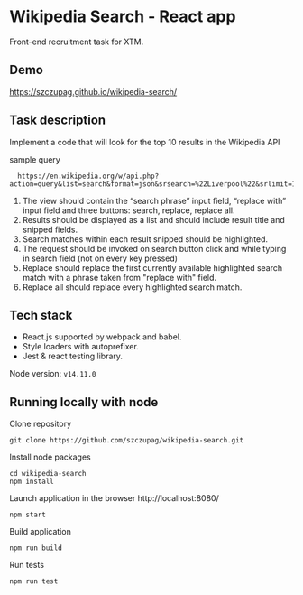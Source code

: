 # Wikipedia Search - React app
Front-end recruitment task for XTM.

## Demo
https://szczupag.github.io/wikipedia-search/

## Task description
Implement a code that will look for the top 10 results in the Wikipedia API

sample query
```
  https://en.wikipedia.org/w/api.php?action=query&list=search&format=json&srsearch=%22Liverpool%22&srlimit=10)
```

1. The view should contain the “search phrase” input field, “replace with” input field and three buttons: search, replace, replace all.
2. Results should be displayed as a list and should include result title and snipped fields.
3. Search matches within each result snipped should be highlighted.
4. The request should be invoked on search button click and while typing in search field (not on every key pressed)
5. Replace should replace the first currently available highlighted search match with a phrase taken from "replace with" field.
6. Replace all should replace every highlighted search match.

## Tech stack
- React.js supported by webpack and babel.
- Style loaders with autoprefixer.
- Jest & react testing library.

Node version: `v14.11.0`

## Running locally with node
Clone repository
```
git clone https://github.com/szczupag/wikipedia-search.git
```
Install node packages
```
cd wikipedia-search
npm install
```
Launch application in the browser http://localhost:8080/
```
npm start
```
Build application
```
npm run build
```
Run tests
```
npm run test
```
